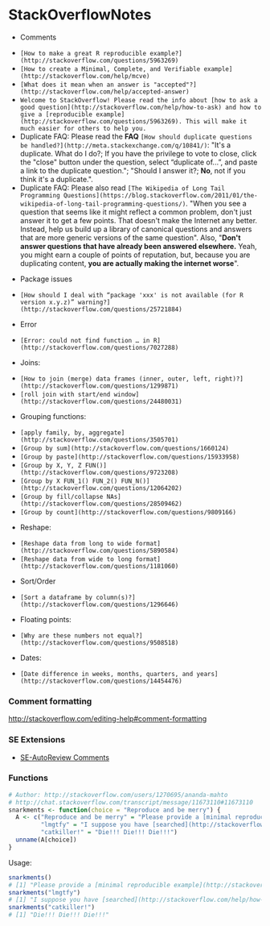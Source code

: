 # StackOverflowNotes

* Comments
 - `[How to make a great R reproducible example?](http://stackoverflow.com/questions/5963269)`
 - `[How to create a Minimal, Complete, and Verifiable example](http://stackoverflow.com/help/mcve)`
 - `[What does it mean when an answer is "accepted"?](http://stackoverflow.com/help/accepted-answer)`
 - `Welcome to StackOverflow! Please read the info about [how to ask a good question](http://stackoverflow.com/help/how-to-ask) and how to give a [reproducible example](http://stackoverflow.com/questions/5963269). This will make it much easier for others to help you.`
 - Duplicate FAQ: Please read the **FAQ** `[How should duplicate questions be handled?](http://meta.stackexchange.com/q/10841/)`: "It's a duplicate. What do I do?; If you have the privilege to vote to close, click the "close" button under the question, select “duplicate of...”, and paste a link to the duplicate question."; "Should I answer it?; **No**, not if you think it's a duplicate.".
 - Duplicate FAQ: Please also read `[The Wikipedia of Long Tail Programming Questions](https://blog.stackoverflow.com/2011/01/the-wikipedia-of-long-tail-programming-questions/)`. "When you see a question that seems like it might reflect a common problem, don't just answer it to get a few points. That doesn't make the Internet any better. Instead, help us build up a library of canonical questions and answers that are more generic versions of the same question". Also, "**Don't answer questions that have already been answered elsewhere.** Yeah, you might earn a couple of points of reputation, but, because you are duplicating content, **you are actually making the internet worse**".

* Package issues
 - `[How should I deal with “package 'xxx' is not available (for R version x.y.z)” warning?](http://stackoverflow.com/questions/25721884)`

* Error
 - `[Error: could not find function … in R](http://stackoverflow.com/questions/7027288)`

* Joins:  
 - `[How to join (merge) data frames (inner, outer, left, right)?](http://stackoverflow.com/questions/1299871)`
 - `[roll join with start/end window](http://stackoverflow.com/questions/24480031)`

* Grouping functions:   
 - `[apply family, by, aggregate](http://stackoverflow.com/questions/3505701)`
 - `[Group by sum](http://stackoverflow.com/questions/1660124)`
 - `[Group by paste](http://stackoverflow.com/questions/15933958)`
 - `[Group by X, Y, Z FUN()](http://stackoverflow.com/questions/9723208)`
 - `[Group by X FUN_1() FUN_2() FUN_N()](http://stackoverflow.com/questions/12064202)`
 - `[Group by fill/collapse NAs](http://stackoverflow.com/questions/28509462)`
 - `[Group by count](http://stackoverflow.com/questions/9809166)`

* Reshape:  
 - `[Reshape data from long to wide format](http://stackoverflow.com/questions/5890584)`   
 - `[Reshape data from wide to long format](http://stackoverflow.com/questions/1181060)`

* Sort/Order
 - `[Sort a dataframe by column(s)?](http://stackoverflow.com/questions/1296646)`   

* Floating points:   
 - `[Why are these numbers not equal?](http://stackoverflow.com/questions/9508518)`

* Dates:  
 - `[Date difference in weeks, months, quarters, and years](http://stackoverflow.com/questions/14454476)`

### Comment formatting   
http://stackoverflow.com/editing-help#comment-formatting

### SE Extensions
* [SE-AutoReview Comments](https://github.com/Benjol/SE-AutoReviewComments)

### Functions

```R
# Author: http://stackoverflow.com/users/1270695/ananda-mahto
# http://chat.stackoverflow.com/transcript/message/11673110#11673110
snarkments <- function(choice = "Reproduce and be merry") {
  A <- c("Reproduce and be merry" = "Please provide a [minimal reproducible example](http://stackoverflow.com/q/5963269/1270695), and please show us what you have tried",
         "lmgtfy" = "I suppose you have [searched](http://stackoverflow.com/help/how-to-ask) for your problem on SO?",
         "catkiller!" = "Die!!! Die!!! Die!!!")
  unname(A[choice])
}
```
Usage:

```R
snarkments()
# [1] "Please provide a [minimal reproducible example](http://stackoverflow.com/q/5963269/1270695), and please show us what you have tried"
snarkments("lmgtfy")
# [1] "I suppose you have [searched](http://stackoverflow.com/help/how-to-ask) for your problem on SO?"
snarkments("catkiller!")
# [1] "Die!!! Die!!! Die!!!"
```

